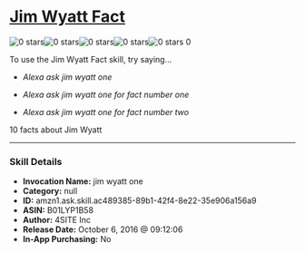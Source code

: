 # [Jim Wyatt Fact](http://alexa.amazon.com/#skills/amzn1.ask.skill.ac489385-89b1-42f4-8e22-35e906a156a9)
![0 stars](../../images/ic_star_border_black_18dp_1x.png)![0 stars](../../images/ic_star_border_black_18dp_1x.png)![0 stars](../../images/ic_star_border_black_18dp_1x.png)![0 stars](../../images/ic_star_border_black_18dp_1x.png)![0 stars](../../images/ic_star_border_black_18dp_1x.png) 0

To use the Jim Wyatt Fact skill, try saying...

* *Alexa ask jim wyatt one*

* *Alexa ask jim wyatt one for fact number one*

* *Alexa ask jim wyatt one for fact number two*

10 facts about Jim Wyatt

***

### Skill Details

* **Invocation Name:** jim wyatt one
* **Category:** null
* **ID:** amzn1.ask.skill.ac489385-89b1-42f4-8e22-35e906a156a9
* **ASIN:** B01LYP1B58
* **Author:** 4SITE Inc
* **Release Date:** October 6, 2016 @ 09:12:06
* **In-App Purchasing:** No
